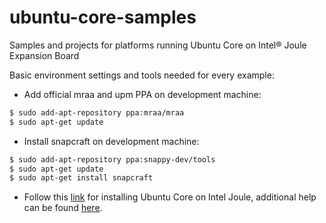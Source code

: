 # ubuntu-core-samples

Samples and projects for platforms running Ubuntu Core on Intel® Joule Expansion Board

Basic environment settings and tools needed for every example:

  - Add official mraa and upm PPA on development machine:
```sh
$ sudo add-apt-repository ppa:mraa/mraa
$ sudo apt-get update
```
  - Install snapcraft on development machine:

```sh
$ sudo add-apt-repository ppa:snappy-dev/tools
$ sudo apt-get update
$ sudo apt-get install snapcraft
```

  - Follow this [link] for installing Ubuntu Core on Intel Joule, additional help can be found [here].

   [link]: <https://developer.ubuntu.com/core/get-started/intel-joule>
   [here]: <https://tutorials.ubuntu.com/tutorial/setup-ubuntu-core-intel-joule#0>
   